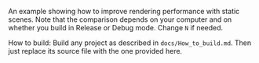 An example showing how to improve rendering performance with static scenes.
Note that the comparison depends on your computer and on whether you build
in Release or Debug mode. Change `N` if needed.

How to build: Build any project as described in `docs/How_to_build.md`.
Then just replace its source file with the one provided here.
